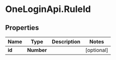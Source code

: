 # OneLoginApi.RuleId

## Properties

Name | Type | Description | Notes
------------ | ------------- | ------------- | -------------
**id** | **Number** |  | [optional] 



